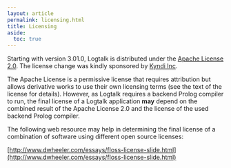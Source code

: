 ```yaml
---
layout: article
permalink: licensing.html
title: Licensing
aside:
  toc: true
---
```


Starting with version 3.01.0, Logtalk is distributed under the [Apache License 2.0](https://github.com/LogtalkDotOrg/logtalk3/blob/master/LICENSE.txt). The license change was kindly sponsored by [Kyndi Inc](http://kyndi.com).

The Apache License is a permissive license that requires attribution but allows derivative works to use their own licensing terms (see the text of the license for details). However, as Logtalk requires a backend Prolog compiler to run, the final license of a Logtalk application **may** depend on the combined result of the Apache License 2.0 and the license of the used backend Prolog compiler.

The following web resource may help in determining the final license of a combination of software using different open source licenses:

[http://www.dwheeler.com/essays/floss-license-slide.html](http://www.dwheeler.com/essays/floss-license-slide.html)
